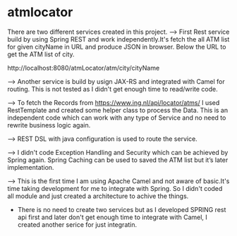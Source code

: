 # atmlocator

There are two different services created in this project.
--> First Rest service build by using Spring REST and work independently.It's fetch the all ATM list for given cityName in URL and produce JSON in browser.
Below the URL to get the ATM list of city.

http://localhost:8080/atmLocator/atm/city/cityName

--> Another service is build by usign JAX-RS and integrated with Camel for routing. This is not tested as I didn't get enough time to read/write code.

--> To fetch the Records from  https://www.ing.nl/api/locator/atms/ I used RestTemplate and created some helper class to process the Data. This is an independent code which can work with any type of Service and no need to rewrite business logic again. 

--> REST DSL with java configuration is used to route the service.

--> I didn't code Exception Handling and Security which can be achieved by Spring again. Spring Caching can be used to saved the ATM list but it’s later implementation.

--> This is the first time I am using Apache Camel and not aware of basic.It's time taking development for me to integrate with Spring. So I didn't coded all module and just created a architecture to achive the things. 

* There is no need to create two services but as I developed SPRING rest api first and later don't get enough time to integrate with Camel, I created another serice for just integratin.

